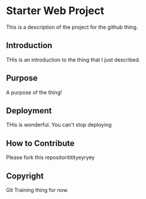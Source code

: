 # Starter Web Project

This is a description of the project for the github thing.

## Introduction

THis is an introduction to the thing that I just described.

## Purpose

A purpose of the thing!

## Deployment

THis is wonderful. You can't stop deploying

## How to Contribute

Please fork this repositorititityeyryey

## Copyright

Git Training thing for now.
